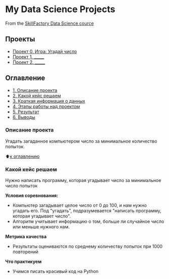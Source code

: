 # My Data Science Projects
From the [SkillFactory Data Science cource](https://skillfactory.ru/data-scientist)

## Проекты

- [Проект 0. Игра: Угадай число](https://github.com/Sphexxx/sf_data_science/tree/main/project_0)
- [Проект 1. _____](_____)
- [Проект 2. _____](_____)

## Оглавление
* [1. Описание проекта](https://github.com/Sphexxx/sf_data_science/blob/main/project_0/README.md#Описание-проекта)
* [2. Какой кейс решаем](https://github.com/Sphexxx/sf_data_science/blob/main/project_0/README.md#Какой-кейс-решаем)
* [3. Краткая информация о данных](https://github.com/Sphexxx/sf_data_science/blob/main/project_0/README.md#Краткая-информация-о-данных)
* [4. Этапы работы над проектом](https://github.com/Sphexxx/sf_data_science/blob/main/project_0/README.md#Этапы-работы-над-проектом)
* [5. Результат](https://github.com/Sphexxx/sf_data_science/blob/main/project_0/README.md#Результат)
* [6. Выводы](https://github.com/Sphexxx/sf_data_science/blob/main/project_0/README.md#Выводы)

### Описание проекта
Угадать загаданное компьютером число за минимальное количество попыток.

:arrow_up:[к оглавлению]()

### Какой кейс решаем
Нужно написать программу, которая угадывает число за минимальное число попыток

**Условия соревнования:**
- Компьютер загадывает целое число от 0 до 100, и нам нужно угадать его. Под "угадать", подразумевается "написать программу, которая угадывает число".
- Алгоритм учитывает информацию о том, больше ли случайное число или меньше нужного нам.

**Метрика качества**
- Результаты оцениваются по среднему количеству попыток при 1000 повторений

**Что практикуем**
- Учимся писать красивый код на Python


